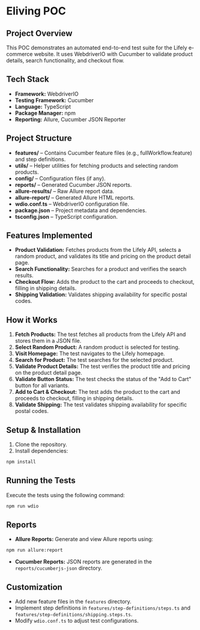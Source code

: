 # Eliving POC

## Project Overview
This POC demonstrates an automated end-to-end test suite for the Lifely e-commerce website. It uses WebdriverIO with Cucumber to validate product details, search functionality, and checkout flow.

## Tech Stack
- **Framework:** WebdriverIO
- **Testing Framework:** Cucumber
- **Language:** TypeScript
- **Package Manager:** npm
- **Reporting:** Allure, Cucumber JSON Reporter

## Project Structure
- **features/** – Contains Cucumber feature files (e.g., fullWorkflow.feature) and step definitions.
- **utils/** – Helper utilities for fetching products and selecting random products.
- **config/** – Configuration files (if any).
- **reports/** – Generated Cucumber JSON reports.
- **allure-results/** – Raw Allure report data.
- **allure-report/** – Generated Allure HTML reports.
- **wdio.conf.ts** – WebdriverIO configuration file.
- **package.json** – Project metadata and dependencies.
- **tsconfig.json** – TypeScript configuration.

## Features Implemented
- **Product Validation:** Fetches products from the Lifely API, selects a random product, and validates its title and pricing on the product detail page.
- **Search Functionality:** Searches for a product and verifies the search results.
- **Checkout Flow:** Adds the product to the cart and proceeds to checkout, filling in shipping details.
- **Shipping Validation:** Validates shipping availability for specific postal codes.

## How it Works
1. **Fetch Products:** The test fetches all products from the Lifely API and stores them in a JSON file.
2. **Select Random Product:** A random product is selected for testing.
3. **Visit Homepage:** The test navigates to the Lifely homepage.
4. **Search for Product:** The test searches for the selected product.
5. **Validate Product Details:** The test verifies the product title and pricing on the product detail page.
6. **Validate Button Status:** The test checks the status of the "Add to Cart" button for all variants.
7. **Add to Cart & Checkout:** The test adds the product to the cart and proceeds to checkout, filling in shipping details.
8. **Validate Shipping:** The test validates shipping availability for specific postal codes.

## Setup & Installation
1. Clone the repository.
2. Install dependencies:
```bash
npm install
```

## Running the Tests
Execute the tests using the following command:
```bash
npm run wdio
```

## Reports
- **Allure Reports:** Generate and view Allure reports using:
```bash
npm run allure:report
```
- **Cucumber Reports:** JSON reports are generated in the `reports/cucumberjs-json` directory.

## Customization
- Add new feature files in the `features` directory.
- Implement step definitions in `features/step-definitions/steps.ts` and `features/step-definitions/shipping.steps.ts`.
- Modify `wdio.conf.ts` to adjust test configurations.
